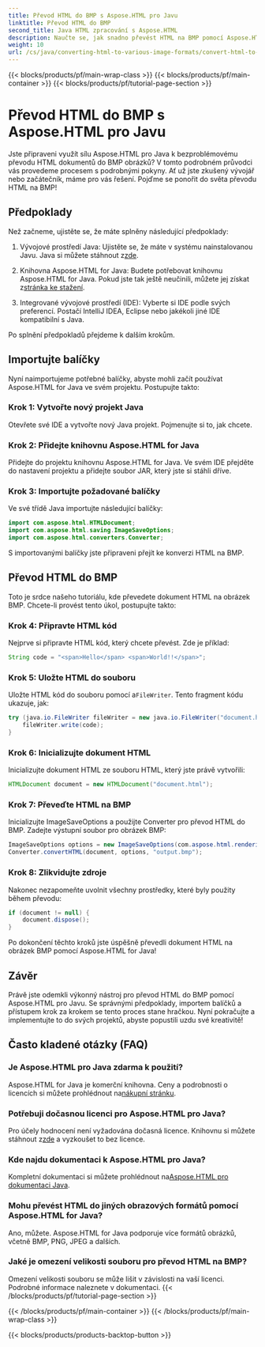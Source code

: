 ```yaml
---
title: Převod HTML do BMP s Aspose.HTML pro Javu
linktitle: Převod HTML do BMP
second_title: Java HTML zpracování s Aspose.HTML
description: Naučte se, jak snadno převést HTML na BMP pomocí Aspose.HTML pro Java. Podrobný průvodce s předpoklady a importy balíčků. Prozkoumat nyní!
weight: 10
url: /cs/java/converting-html-to-various-image-formats/convert-html-to-bmp/
---
```


{{< blocks/products/pf/main-wrap-class >}}
{{< blocks/products/pf/main-container >}}
{{< blocks/products/pf/tutorial-page-section >}}

# Převod HTML do BMP s Aspose.HTML pro Javu


Jste připraveni využít sílu Aspose.HTML pro Java k bezproblémovému převodu HTML dokumentů do BMP obrázků? V tomto podrobném průvodci vás provedeme procesem s podrobnými pokyny. Ať už jste zkušený vývojář nebo začátečník, máme pro vás řešení. Pojďme se ponořit do světa převodu HTML na BMP!

## Předpoklady

Než začneme, ujistěte se, že máte splněny následující předpoklady:

1.  Vývojové prostředí Java: Ujistěte se, že máte v systému nainstalovanou Javu. Java si můžete stáhnout z[zde](https://www.java.com/download/).

2.  Knihovna Aspose.HTML for Java: Budete potřebovat knihovnu Aspose.HTML for Java. Pokud jste tak ještě neučinili, můžete jej získat z[stránka ke stažení](https://releases.aspose.com/html/java/).

3. Integrované vývojové prostředí (IDE): Vyberte si IDE podle svých preferencí. Postačí IntelliJ IDEA, Eclipse nebo jakékoli jiné IDE kompatibilní s Java.

Po splnění předpokladů přejdeme k dalším krokům.

## Importujte balíčky

Nyní naimportujeme potřebné balíčky, abyste mohli začít používat Aspose.HTML for Java ve svém projektu. Postupujte takto:

### Krok 1: Vytvořte nový projekt Java

Otevřete své IDE a vytvořte nový Java projekt. Pojmenujte si to, jak chcete.

### Krok 2: Přidejte knihovnu Aspose.HTML for Java

Přidejte do projektu knihovnu Aspose.HTML for Java. Ve svém IDE přejděte do nastavení projektu a přidejte soubor JAR, který jste si stáhli dříve.

### Krok 3: Importujte požadované balíčky

Ve své třídě Java importujte následující balíčky:

```java
import com.aspose.html.HTMLDocument;
import com.aspose.html.saving.ImageSaveOptions;
import com.aspose.html.converters.Converter;
```

S importovanými balíčky jste připraveni přejít ke konverzi HTML na BMP.

## Převod HTML do BMP

Toto je srdce našeho tutoriálu, kde převedete dokument HTML na obrázek BMP. Chcete-li provést tento úkol, postupujte takto:

### Krok 4: Připravte HTML kód

Nejprve si připravte HTML kód, který chcete převést. Zde je příklad:

```java
String code = "<span>Hello</span> <span>World!!</span>";
```

### Krok 5: Uložte HTML do souboru

Uložte HTML kód do souboru pomocí a`FileWriter`. Tento fragment kódu ukazuje, jak:

```java
try (java.io.FileWriter fileWriter = new java.io.FileWriter("document.html")) {
    fileWriter.write(code);
}
```

### Krok 6: Inicializujte dokument HTML

Inicializujte dokument HTML ze souboru HTML, který jste právě vytvořili:

```java
HTMLDocument document = new HTMLDocument("document.html");
```

### Krok 7: Převeďte HTML na BMP

Inicializujte ImageSaveOptions a použijte Converter pro převod HTML do BMP. Zadejte výstupní soubor pro obrázek BMP:

```java
ImageSaveOptions options = new ImageSaveOptions(com.aspose.html.rendering.image.ImageFormat.Bmp);
Converter.convertHTML(document, options, "output.bmp");
```

### Krok 8: Zlikvidujte zdroje

Nakonec nezapomeňte uvolnit všechny prostředky, které byly použity během převodu:

```java
if (document != null) {
    document.dispose();
}
```

Po dokončení těchto kroků jste úspěšně převedli dokument HTML na obrázek BMP pomocí Aspose.HTML for Java!

## Závěr

Právě jste odemkli výkonný nástroj pro převod HTML do BMP pomocí Aspose.HTML pro Javu. Se správnými předpoklady, importem balíčků a přístupem krok za krokem se tento proces stane hračkou. Nyní pokračujte a implementujte to do svých projektů, abyste popustili uzdu své kreativitě!

## Často kladené otázky (FAQ)

### Je Aspose.HTML pro Java zdarma k použití?
 Aspose.HTML for Java je komerční knihovna. Ceny a podrobnosti o licencích si můžete prohlédnout na[nákupní stránku](https://purchase.aspose.com/buy).

### Potřebuji dočasnou licenci pro Aspose.HTML pro Java?
 Pro účely hodnocení není vyžadována dočasná licence. Knihovnu si můžete stáhnout z[zde](https://releases.aspose.com/) a vyzkoušet to bez licence.

### Kde najdu dokumentaci k Aspose.HTML pro Java?
 Kompletní dokumentaci si můžete prohlédnout na[Aspose.HTML pro dokumentaci Java](https://reference.aspose.com/html/java/).

### Mohu převést HTML do jiných obrazových formátů pomocí Aspose.HTML for Java?
Ano, můžete. Aspose.HTML for Java podporuje více formátů obrázků, včetně BMP, PNG, JPEG a dalších.

### Jaké je omezení velikosti souboru pro převod HTML na BMP?
Omezení velikosti souboru se může lišit v závislosti na vaší licenci. Podrobné informace naleznete v dokumentaci.
{{< /blocks/products/pf/tutorial-page-section >}}

{{< /blocks/products/pf/main-container >}}
{{< /blocks/products/pf/main-wrap-class >}}

{{< blocks/products/products-backtop-button >}}
